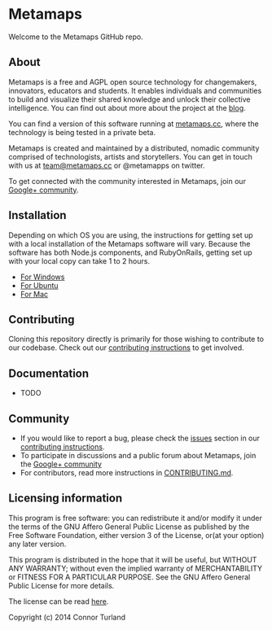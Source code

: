 Metamaps
=======

Welcome to the Metamaps GitHub repo. 

## About

Metamaps is a free and AGPL open source technology for changemakers, innovators, educators and students. It enables individuals and communities to build and visualize their shared knowledge and unlock their collective intelligence. You can find out about more about the project at the [blog][site-blog].

You can find a version of this software running at [metamaps.cc][site-beta], where the technology is being tested in a private beta.

Metamaps is created and maintained by a distributed, nomadic community comprised of technologists, artists and storytellers. You can get in touch with us at team@metamaps.cc or @metamapps on twitter. 

To get connected with the community interested in Metamaps, join our [Google+ community][community].

## Installation

Depending on which OS you are using, the instructions for getting set up with a local installation of the Metamaps software will vary. Because the software has both Node.js components, and RubyOnRails, getting set up with your local copy can take 1 to 2 hours.
- [For Windows][windows-installation]
- [For Ubuntu][ubuntu-installation]
- [For Mac][mac-installation]

## Contributing

Cloning this repository directly is primarily for those wishing to contribute to our codebase. Check out our [contributing instructions][contributing] to get involved. 
  
## Documentation

- TODO

## Community

- If you would like to report a bug, please check the [issues][contributing-issues] section in our [contributing instructions][contributing].
- To participate in discussions and a public forum about Metamaps, join the [Google+ community][community]
- For contributors, read more instructions in [CONTRIBUTING.md][contributing].

## Licensing information
This program is free software: you can redistribute it and/or modify it under the terms of the GNU Affero General Public License as published by the Free Software Foundation, either version 3 of the License, or(at your option) any later version.

This program is distributed in the hope that it will be useful, but WITHOUT ANY WARRANTY; without even the implied warranty of MERCHANTABILITY or FITNESS FOR A PARTICULAR PURPOSE.  See the GNU Affero General Public License for more details.

The license can be read [here][license].

Copyright (c) 2014 Connor Turland


[site-blog]: http://blog.metamaps.cc
[site-beta]: http://metamaps.cc
[community]: https://plus.google.com/u/0/communities/115060009262157699234
[license]: https://github.com/Connoropolous/metamaps_gen002/blob/master/LICENSE
[contributing]: https://github.com/Connoropolous/metamaps_gen002/blob/master/CONTRIBUTING.md
[contributing-issues]: https://github.com/Connoropolous/metamaps_gen002/blob/master/CONTRIBUTING.md#reporting-bugs-and-other-issues
[windows-installation]: https://github.com/Connoropolous/metamaps_gen002/blob/master/WindowsInstallation.md
[mac-installation]: https://github.com/Connoropolous/metamaps_gen002/blob/master/MacInstallation.md
[ubuntu-installation]: https://github.com/Connoropolous/metamaps_gen002/blob/master/UbuntuInstallation.md
